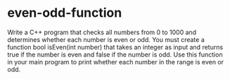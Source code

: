 # even-odd-function
Write a C++ program that checks all numbers from 0 to 1000 and determines whether each number is even or odd. You must create a function bool isEven(int number) that takes an integer as input and returns true if the number is even and false if the number is odd. Use this function in your main program to print whether each number in the range is even or odd.
